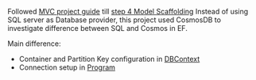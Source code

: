 Followed [MVC project guide](https://learn.microsoft.com/en-us/aspnet/core/tutorials/first-mvc-app/start-mvc?view=aspnetcore-8.0&tabs=visual-studio) till [step 4 Model Scaffolding](https://learn.microsoft.com/en-us/aspnet/core/tutorials/first-mvc-app/start-mvc?view=aspnetcore-8.0&tabs=visual-studio)
Instead of using SQL server as Database provider, this project used CosmosDB to investigate difference between SQL and Cosmos in EF.

Main difference: 
- Container and Partition Key configuration in [DBContext](https://github.com/mwone-hw/MvcMovies-CosmosEF/blob/master/MvcMovie/Data/MvcMovieContext.cs#L17)
- Connection setup in [Program](https://github.com/mwone-hw/MvcMovies-CosmosEF/blob/master/MvcMovie/Program.cs#L6)
